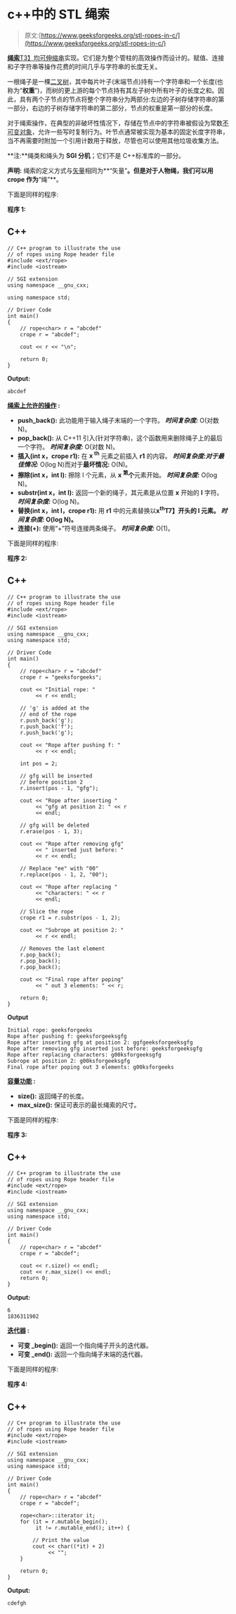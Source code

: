 # c++中的 STL 绳索

> 原文:[https://www.geeksforgeeks.org/stl-ropes-in-c/](https://www.geeksforgeeks.org/stl-ropes-in-c/)

[**绳索**T3】均可伸缩](https://www.geeksforgeeks.org/ropes-data-structure-fast-string-concatenation/)[串](https://www.geeksforgeeks.org/string-data-structure/)实现。它们是为整个管柱的高效操作而设计的。赋值、连接和子字符串等操作花费的时间几乎与字符串的长度无关。

一根绳子是一棵[二叉树](https://www.geeksforgeeks.org/binary-tree-data-structure/)，其中每片叶子(末端节点)持有一个字符串和一个长度(也称为“**权重**”)，而树的更上游的每个节点持有其左子树中所有叶子的长度之和。因此，具有两个子节点的节点将整个字符串分为两部分:左边的子树存储字符串的第一部分，右边的子树存储字符串的第二部分，节点的权重是第一部分的长度。

对于绳索操作，在典型的非破坏性情况下，存储在节点中的字符串被假设为常数[不可变对象](https://www.geeksforgeeks.org/c-mutable-keyword/)，允许一些写时复制行为。叶节点通常被实现为基本的固定长度字符串，当不再需要时附加一个引用计数用于释放，尽管也可以使用其他垃圾收集方法。

**注:**绳类和绳头为 **SGI 分机**；它们不是 C++标准库的一部分。

**声明:**
绳索的定义方式与[矢量](https://www.geeksforgeeks.org/vector-in-cpp-stl/)相同为**“矢量<int>”**。但是对于人物绳，我们可以用 **crope** 作为**“绳<char>”**。

下面是同样的程序:

**程序 1:**

## C++

```
// C++ program to illustrate the use
// of ropes using Rope header file
#include <ext/rope>
#include <iostream>

// SGI extension
using namespace __gnu_cxx;

using namespace std;

// Driver Code
int main()
{
    // rope<char> r = "abcdef"
    crope r = "abcdef";

    cout << r << "\n";

    return 0;
}
```

**Output:** 

```
abcdef
```

**<u>绳索上允许的操作</u> :**

*   **push_back():** 此功能用于输入绳子末端的一个字符。 ***时间复杂度:*** O(对数 N)。
*   **pop_back():** 从 C++11 引入(针对字符串)，这个函数用来删除绳子上的最后一个字符。 ***时间复杂度:*** O(对数 N)。
*   **插入(int x，crope r1):** 在 **x <sup>th</sup>** 元素之前插入 **r1** 的内容。 ***时间复杂度:**对于**最佳情况:*** O(log N)而对于**最坏情况:** O(N)。
*   **擦除(int x，int l):** 擦除 l 个元素，从 **x <sup>第</sup>个**元素开始。 ***时间复杂度:*** O(log N)。
*   **substr(int x，int l):** 返回一个新的绳子，其元素是从位置 **x** 开始的 **l** 字符。 ***时间复杂度:*** O(log N)。
*   **替换(int x，int l，crope r1):** 用 **r1** 中的元素替换以**x<sup>th</sup>T7】开头的 **l** 元素。 ***时间复杂度:*** O(log N)。**
*   **连接(+):** 使用“+”符号连接两条绳子。 ***时间复杂度:*** O(1)。

下面是同样的程序:

**程序 2:**

## C++

```
// C++ program to illustrate the use
// of ropes using Rope header file
#include <ext/rope>
#include <iostream>

// SGI extension
using namespace __gnu_cxx;
using namespace std;

// Driver Code
int main()
{
    // rope<char> r = "abcdef"
    crope r = "geeksforgeeks";

    cout << "Initial rope: "
         << r << endl;

    // 'g' is added at the
    // end of the rope
    r.push_back('g');
    r.push_back('f');
    r.push_back('g');

    cout << "Rope after pushing f: "
         << r << endl;

    int pos = 2;

    // gfg will be inserted
    // before position 2
    r.insert(pos - 1, "gfg");

    cout << "Rope after inserting "
         << "gfg at position 2: " << r
         << endl;

    // gfg will be deleted
    r.erase(pos - 1, 3);

    cout << "Rope after removing gfg"
         << " inserted just before: "
         << r << endl;

    // Replace "ee" with "00"
    r.replace(pos - 1, 2, "00");

    cout << "Rope after replacing "
         << "characters: " << r
         << endl;

    // Slice the rope
    crope r1 = r.substr(pos - 1, 2);

    cout << "Subrope at position 2: "
         << r << endl;

    // Removes the last element
    r.pop_back();
    r.pop_back();
    r.pop_back();

    cout << "Final rope after poping"
         << " out 3 elements: " << r;

    return 0;
}
```

**Output**

```
Initial rope: geeksforgeeks
Rope after pushing f: geeksforgeeksgfg
Rope after inserting gfg at position 2: ggfgeeksforgeeksgfg
Rope after removing gfg inserted just before: geeksforgeeksgfg
Rope after replacing characters: g00ksforgeeksgfg
Subrope at position 2: g00ksforgeeksgfg
Final rope after poping out 3 elements: g00ksforgeeks
```

**<u>容量功能</u> :**

*   **size():** 返回绳子的长度。
*   **max_size():** 保证可表示的最长绳索的尺寸。

下面是同样的程序:

**程序 3:**

## C++

```
// C++ program to illustrate the use
// of ropes using Rope header file
#include <ext/rope>
#include <iostream>

// SGI extension
using namespace __gnu_cxx;
using namespace std;

// Driver Code
int main()
{
    // rope<char> r = "abcdef"
    crope r = "abcdef";

    cout << r.size() << endl;
    cout << r.max_size() << endl;
    return 0;
}
```

**Output:** 

```
6
1836311902
```

**<u>迭代器</u> :**

*   **可变 _begin():** 返回一个指向绳子开头的迭代器。
*   **可变 _end():** 返回一个指向绳子末端的迭代器。

下面是同样的程序:

**程序 4:**

## C++

```
// C++ program to illustrate the use
// of ropes using Rope header file
#include <ext/rope>
#include <iostream>

// SGI extension
using namespace __gnu_cxx;
using namespace std;

// Driver Code
int main()
{
    // rope<char> r = "abcdef"
    crope r = "abcdef";

    rope<char>::iterator it;
    for (it = r.mutable_begin();
         it != r.mutable_end(); it++) {

        // Print the value
        cout << char((*it) + 2)
             << "";
    }

    return 0;
}
```

**Output:** 

```
cdefgh
```